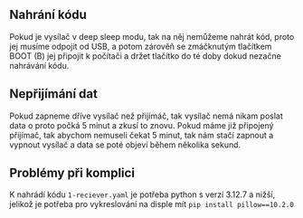 ## Nahrání kódu
Pokud je vysílač v deep sleep modu, tak na něj nemůžeme nahrát kód, proto jej musíme odpojit od USB, a potom zárověň se zmáčknutým tlačítkem BOOT (B) jej připojit k počítači a držet tlačítko do té doby dokud nezačne nahrávání kódu.
## Nepřijímání dat
Pokud zapneme dříve vysílač než přijímáč, tak vysílač nemá nikam poslat data o proto počká 5 minut a zkusí to znovu. Pokud máme již připojený přijímač, tak abychom nemuseli čekat 5 minut, tak nám stačí zapnout a vypnout vysílač a data se poté objeví během několika sekund.
## Problémy při komplici
K nahrádí kódu ```1-reciever.yaml``` je potřeba python s verzí 3.12.7 a nižší, jelikož je potřeba pro vykreslování na disple mít ```pip install pillow==10.2.0```
